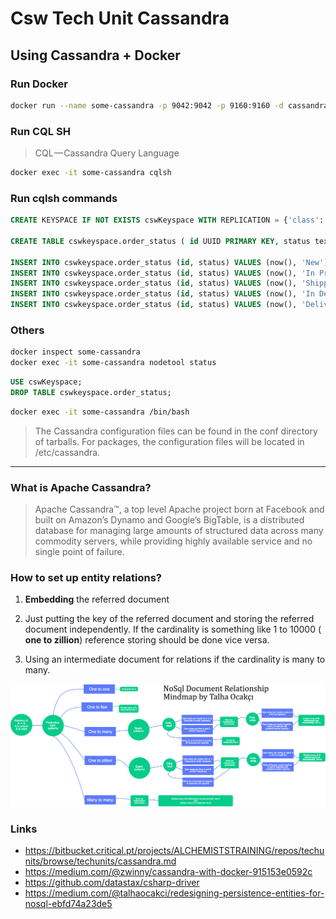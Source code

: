﻿# Csw Tech Unit Cassandra

## Using Cassandra + Docker

### Run Docker

```bash
docker run --name some-cassandra -p 9042:9042 -p 9160:9160 -d cassandra:latest 
```

### Run CQL SH
>  CQL — Cassandra Query Language

```bash
docker exec -it some-cassandra cqlsh
```

### Run cqlsh commands

```sql
CREATE KEYSPACE IF NOT EXISTS cswKeyspace WITH REPLICATION = {'class':'SimpleStrategy', 'replication_factor':1};

CREATE TABLE cswkeyspace.order_status ( id UUID PRIMARY KEY, status text );

INSERT INTO cswkeyspace.order_status (id, status) VALUES (now(), 'New');
INSERT INTO cswkeyspace.order_status (id, status) VALUES (now(), 'In Progress');
INSERT INTO cswkeyspace.order_status (id, status) VALUES (now(), 'Shipped');
INSERT INTO cswkeyspace.order_status (id, status) VALUES (now(), 'In Delivery');
INSERT INTO cswkeyspace.order_status (id, status) VALUES (now(), 'Delivered');

```


### Others

```bash
docker inspect some-cassandra
docker exec -it some-cassandra nodetool status
```

```sql
USE cswKeyspace;
DROP TABLE cswkeyspace.order_status;
```

```bash
docker exec -it some-cassandra /bin/bash
```

> The Cassandra configuration files can be found in the conf directory of tarballs. For packages, the configuration files will be located in /etc/cassandra.

***
###  What is Apache Cassandra?
> Apache Cassandra™, a top level Apache project born at Facebook and built on Amazon’s Dynamo and Google’s BigTable, is a distributed database for managing large amounts of structured data across many commodity servers, while providing highly available service and no single point of failure. 

### How to set up entity relations?

1. **Embedding** the referred document

2. Just putting the key of the referred document and storing the referred document independently. If the cardinality is something like 1 to 10000 ( **one to zillion**) reference storing should be done vice versa.

3. Using an intermediate document for relations if the cardinality is many to many.

![](./img/nosql_document_relationship.png "NoSQL Document Relationship")

### Links
* https://bitbucket.critical.pt/projects/ALCHEMISTSTRAINING/repos/techunits/browse/techunits/cassandra.md
* https://medium.com/@zwinny/cassandra-with-docker-915153e0592c
* https://github.com/datastax/csharp-driver
* https://medium.com/@talhaocakci/redesigning-persistence-entities-for-nosql-ebfd74a23de5
